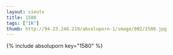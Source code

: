 ```yaml
--- 
layout: sieutv
title: 1580
tags: ["1k"]
thumb: http://94.23.248.219/absoluporn-1/image/002/1580.jpg
---
```

{% include absoluporn key="1580" %} 

